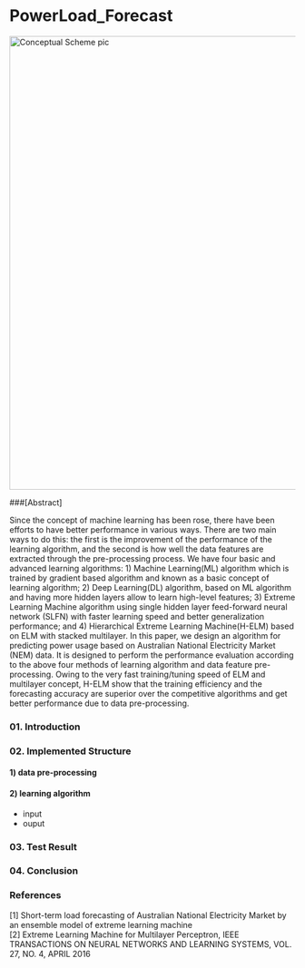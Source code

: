 # PowerLoad_Forecast


<img src="https://github.com/jhyun0919/PowerLoad_Forecast/blob/master/etc/pic2.jpg?raw=true" alt="Conceptual Scheme pic" style="width: 800px;"/>

###[Abstract]

Since the concept of machine learning has been rose, there have been efforts to have better performance in various ways. There are two main ways to do this: the first is the improvement of the performance of the learning algorithm, and the second is how well the data features are extracted through the pre-processing process. We have four basic and advanced learning algorithms: 1) Machine Learning(ML) algorithm which is trained by gradient based algorithm and known as a basic concept of learning algorithm; 2) Deep Learning(DL) algorithm, based on ML algorithm and having more hidden layers allow to learn high-level features; 3) Extreme Learning Machine algorithm using single hidden layer feed-forward neural network (SLFN) with faster learning speed and better generalization performance; and 4) Hierarchical Extreme Learning Machine(H-ELM) based on ELM with stacked multilayer. In this paper, we design an algorithm for predicting power usage based on Australian National Electricity Market (NEM) data. It is designed to perform the performance evaluation according to the above four methods of learning algorithm and data feature pre-processing. Owing to the very fast training/tuning speed of ELM and multilayer concept, H-ELM show that the training efficiency and the forecasting accuracy are superior over the competitive algorithms and get better performance due to data pre-processing.


### 01. Introduction

### 02. Implemented Structure

#### 1) data pre-processing


#### 2) learning algorithm

- input
- ouput

### 03. Test Result

### 04. Conclusion

### References

[1] Short-term load forecasting of Australian National Electricity Market by an ensemble model of extreme learning machine  
[2] Extreme Learning Machine for Multilayer Perceptron, IEEE TRANSACTIONS ON NEURAL NETWORKS AND LEARNING SYSTEMS, VOL. 27, NO. 4, APRIL 2016
